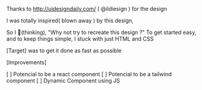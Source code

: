 Thanks to http://uidesigndaily.com/ ( @ildiesign ) for the design 

I was totally inspired( blown away ) by this design, 

So I 🧐(thinking), "Why not try to recreate this design ?"
To get started easy, and to keep things simple,
I stuck with just HTML and CSS

[Target] was to get it done as fast as possible 

[Improvements] 

[ ] Potencial to be a react component
[ ] Potencial to be a tailwind component
[ ] Dynamic Component using JS



